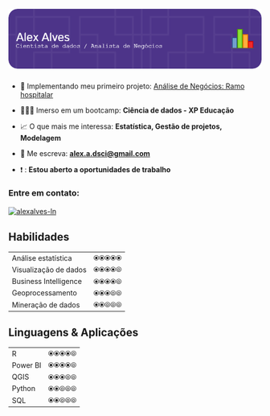 ![Header](./header-profile.png)


<h3 align="center"></h3>

- 🔭 Implementando meu primeiro projeto: [Análise de Negócios: Ramo hospitalar](https://github.com/aa-dsci/ans-projeto/blob/main/README.md)

- 📘📙📗 Imerso em um bootcamp:  **Ciência de dados - XP Educação**

- 📈 O que mais me interessa:  **Estatística, Gestão de projetos, Modelagem**

- 📝 Me escreva:  **alex.a.dsci@gmail.com**

- ❗ :  **Estou aberto a oportunidades de trabalho**

<h3 align="left">Entre em contato:</h3>
<p align="left">
<a href="https://linkedin.com/in/alexalves-ln" target="blank"><img align="center" src="https://raw.githubusercontent.com/rahuldkjain/github-profile-readme-generator/master/src/images/icons/Social/linked-in-alt.svg" alt="alexalves-ln" height="30" width="40" /></a>
</p>



## Habilidades                                    
|                              |             |
|------------------------------|-------------|
| Análise estatística          |  ⦿⦿⦿⦿⦿  |
| Visualização de dados        |  ⦿⦿⦿⦿⦾  | 
| Business Intelligence        |  ⦿⦿⦿⦿⦾  |
| Geoprocessamento             |  ⦿⦿⦿⦾⦾  |
| Mineração de dados           |  ⦿⦿⦾⦾⦾  | 

## Linguagens & Aplicações
|                              |             |
|------------------------------|-------------|
| R                            |  ⦿⦿⦿⦿⦾  |
| Power BI                     |  ⦿⦿⦿⦿⦾  | 
| QGIS                         |  ⦿⦿⦿⦾⦾  |
| Python                       |  ⦿⦿⦾⦾⦾  | 
| SQL                          |  ⦿⦿⦾⦾⦾  |
